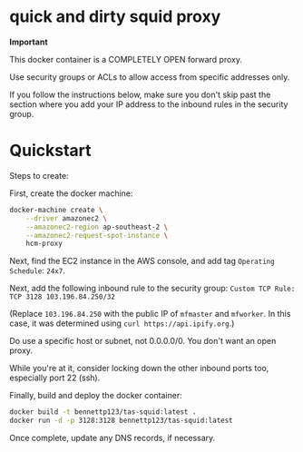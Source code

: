 # quick and dirty squid proxy

**Important**

This docker container is a COMPLETELY OPEN forward proxy.

Use security groups or ACLs to allow access from specific
addresses only.

If you follow the instructions below, make sure you don't
skip past the section where you add your IP address to
the inbound rules in the security group.


# Quickstart

Steps to create:

First, create the docker machine:

```bash
docker-machine create \
    --driver amazonec2 \
    --amazonec2-region ap-southeast-2 \
    --amazonec2-request-spot-instance \
    hcm-proxy
```

Next, find the EC2 instance in the AWS console, and add tag
`Operating Schedule`: `24x7`.

Next, add the following inbound rule to the security group:
`Custom TCP Rule: TCP 3128 103.196.84.250/32`

(Replace `103.196.84.250` with the public IP of `mfmaster`
and `mfworker`. In this case, it was determined using
`curl https://api.ipify.org`.)

Do use a specific host or subnet, not 0.0.0.0/0. You don't want
an open proxy.

While you're at it, consider locking down the other inbound
ports too, especially port 22 (ssh).

Finally, build and deploy the docker container:

```bash
docker build -t bennettp123/tas-squid:latest .
docker run -d -p 3128:3128 bennettp123/tas-squid:latest
```

Once complete, update any DNS records, if necessary.